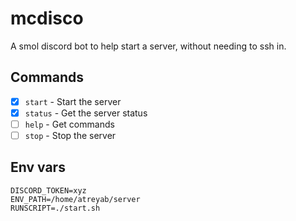 # mcdisco

A smol discord bot to help start a server, without needing to ssh in.

## Commands

- [X] `start` - Start the server
- [X] `status` - Get the server status
- [ ] `help` - Get commands
- [ ] `stop` - Stop the server

## Env vars

```env
DISCORD_TOKEN=xyz
ENV_PATH=/home/atreyab/server
RUNSCRIPT=./start.sh
```